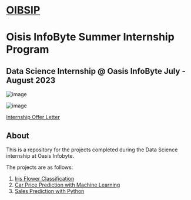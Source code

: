 # [OIBSIP](https://oasisinfobyte.com/)
# Oisis InfoByte Summer Internship Program 

## Data Science Internship @ Oasis InfoByte  July - August 2023
 

![image](https://user-images.githubusercontent.com/91726340/223084103-c04326c3-f9cc-437d-8a85-abb0865400ec.png)

![image](https://user-images.githubusercontent.com/91726340/223084244-e559a3d6-0e3d-4625-b2d2-245337ec5d9d.png)

[Internship Offer Letter](https://github.com/aakshay001/OIBSIP/files/12327641/Akshay.Saini.Offer.Letter.pdf)
## About
This is a repository for the projects completed during the Data Science internship at Oasis Infobyte.

The projects are as follows:

1. [Iris Flower Classification](/Iris_Flower_Classification/README.md)
2. [Car Price Prediction with Machine Learning](/Car_Price_Prediction_with_Machine_Learning/README.md)
3. [Sales Prediction with Python](/Sales_Prediction/README.md)
